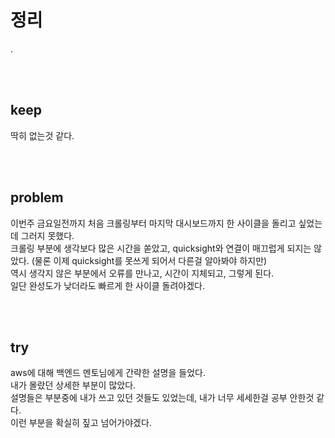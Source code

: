 # 정리
.

<br>
<br>

## keep
딱히 없는것 같다.

<br>
<br>

## problem
이번주 금요일전까지 처음 크롤링부터 마지막 대시보드까지 한 사이클을 돌리고 싶었는데 그러지 못했다.<br>
크롤링 부분에 생각보다 많은 시간을 쏟았고, quicksight와 연결이 매끄럽게 되지는 않았다. (물론 이제 quicksight를 못쓰게 되어서 다른걸 알아봐야 하지만) <br>
역시 생각지 않은 부분에서 오류를 만나고, 시간이 지체되고, 그렇게 된다.<br>
일단 완성도가 낮더라도 빠르게 한 사이클 돌려야겠다.

<br>
<br>

## try
aws에 대해 백엔드 멘토님에게 간략한 설명을 들었다.<br>
내가 몰랐던 상세한 부분이 많았다.<br>
설명들은 부분중에 내가 쓰고 있던 것들도 있었는데, 내가 너무 세세한걸 공부 안한것 같다.<br>
이런 부분을 확실히 짚고 넘어가야겠다.

<br>
<br>
